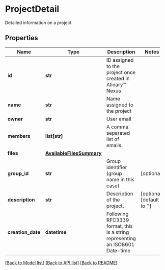 # ProjectDetail

Detailed information on a project

## Properties
Name | Type | Description | Notes
------------ | ------------- | ------------- | -------------
**id** | **str** | ID assigned to the project once created in Atinary™ Nexus | 
**name** | **str** | Name assigned to the project | 
**owner** | **str** | User email | 
**members** | **list[str]** | A comma separated list of emails. | 
**files** | [**AvailableFilesSummary**](AvailableFilesSummary.md) |  | 
**group_id** | **str** | Group identifier (group name in this case) | [optional] 
**description** | **str** | Description of the project. | [optional] [default to '']
**creation_date** | **datetime** | Following RFC3339 format, this is a string representing an ISO8601 Date-time | 

[[Back to Model list]](../README.md#documentation-for-models) [[Back to API list]](../README.md#documentation-for-api-endpoints) [[Back to README]](../README.md)


